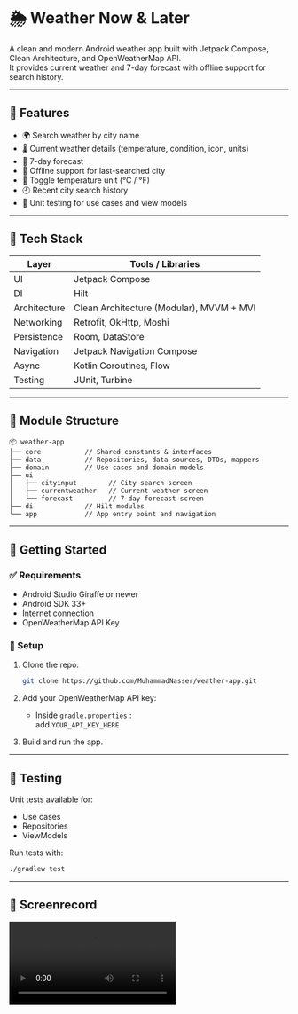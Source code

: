 # 🌦️ Weather Now & Later

A clean and modern Android weather app built with Jetpack Compose, Clean Architecture, and OpenWeatherMap API.  
It provides current weather and 7-day forecast with offline support for search history.

---

## 📱 Features

- 🌍 Search weather by city name
- 🌡️ Current weather details (temperature, condition, icon, units)
- 📆 7-day forecast
- 📶 Offline support for last-searched city
- 🔁 Toggle temperature unit (°C / °F)
- 🕘 Recent city search history
- 🧪 Unit testing for use cases and view models

---

## 🧱 Tech Stack

| Layer       | Tools / Libraries                                        |
|-------------|----------------------------------------------------------|
| UI          | Jetpack Compose                                          |
| DI          | Hilt                                                     |
| Architecture| Clean Architecture (Modular), MVVM + MVI                 |
| Networking  | Retrofit, OkHttp, Moshi                                  |
| Persistence | Room, DataStore                                          |
| Navigation  | Jetpack Navigation Compose                               |
| Async       | Kotlin Coroutines, Flow                                  |
| Testing     | JUnit, Turbine                                           |

---

## 🧭 Module Structure

```text
📦 weather-app
├── core           // Shared constants & interfaces
├── data           // Repositories, data sources, DTOs, mappers
├── domain         // Use cases and domain models
├── ui
│   ├── cityinput        // City search screen
│   ├── currentweather   // Current weather screen
│   └── forecast         // 7-day forecast screen
├── di             // Hilt modules
└── app            // App entry point and navigation
```

---

## 🚀 Getting Started

### ✅ Requirements
- Android Studio Giraffe or newer
- Android SDK 33+
- Internet connection
- OpenWeatherMap API Key

### 🔧 Setup

1. Clone the repo:
   ```bash
   git clone https://github.com/MuhammadNasser/weather-app.git
   ```

2. Add your OpenWeatherMap API key:
    - Inside `gradle.properties` :  
      add `YOUR_API_KEY_HERE`

3. Build and run the app.

---

## 🧪 Testing

Unit tests available for:
- Use cases
- Repositories
- ViewModels

Run tests with:
```bash
./gradlew test
```

---

## 📸 Screenrecord
![App Screens](screenshots/Screenrecorder-2025-05-01-22-08-07-899.mp4)
